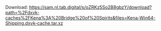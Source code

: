 Download: https://sam.nl.tab.digital/s/oZRKz5So2B8gbzY/download?path=%2Fdxvk-caches%2FKena%3A%20Bridge%20of%20Spirits&files=Kena-Win64-Shipping.dxvk-cache.tar.xz
